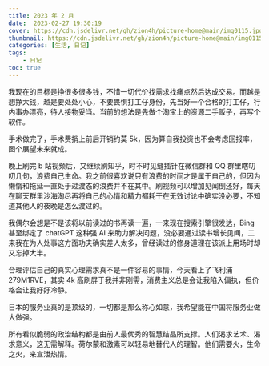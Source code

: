```yaml
---
title: 2023 年 2 月
date:  2023-02-27 19:30:19
cover: https://cdn.jsdelivr.net/gh/zion4h/picture-home@main/img0115.jpg
thumbnail: https://cdn.jsdelivr.net/gh/zion4h/picture-home@main/img0115.jpg
categories: [生活, 日记]
tags:
    - 日记
toc: true
---
```


我现在的目标是挣很多很多钱，不惜一切代价找需求找痛点然后达成交易。而越是想挣大钱，越是要处处小心，不要畏惧打工仔身份，先当好一个合格的打工仔，行内事办漂亮，待人接物妥当。当前的想法是先做个淘宝上的资源二手贩子，再写个软件。

<!--more-->

手术做完了，手术费捎上前后开销约莫 5k，因为算自我投资也不会考虑回报率，图个展望未来就成。

晚上刷完 b 站视频后，又继续刷知乎，时不时见缝插针在微信群和 QQ 群里瞎叨叨几句，浪费自己生命。我之前很喜欢说只有浪费的时间才是属于自己的，但因为懒惰和拖延一直处于过渡态的浪费并不在其中。刷视频可以增加见闻倒还好，每天在聊天群里沙海淘尽再将自己的心情和精力都耗干在无效讨论中确实没必要，不知道其他人的夜晚是怎么渡过的。

我偶尔会想是不是该将以前读过的书再读一遍，一来现在搜索引擎很发达，Bing 甚至绑定了 chatGPT 这种强 AI 来助力解决问题，没必要通过读书增长见闻，二来我在为人处事这方面功夫确实差人太多，曾经读过的修身道理在该派上用场时却又忘掉大半。

合理评估自己的真实心理需求真不是一件容易的事情，今天看上了飞利浦 279M1RVE，其实 4k 高刷屏于我并非刚需，消费主义总是会让我陷入偏执，但价格会让我好好冷静。

日本的服务业真的是顶级的，一切都是那么称心如意，我希望能在中国将服务业做大做强。

所有看似脆弱的政治结构都是由前人最优秀的智慧结晶所支撑。人们渴求艺术、渴求意义，这无需解释。荷尔蒙和激素可以轻易地替代人的理智。他们需要火，生命之火，来宣泄热情。
